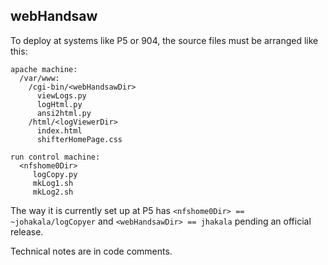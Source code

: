 ## webHandsaw

To deploy at systems like P5 or 904, the source files must be arranged like this:
```
apache machine:
  /var/www:
    /cgi-bin/<webHandsawDir>
      viewLogs.py
      logHtml.py
      ansi2html.py
    /html/<logViewerDir>
      index.html
      shifterHomePage.css

run control machine:
  <nfshome0Dir>
     logCopy.py
     mkLog1.sh
     mkLog2.sh
```

The way it is currently set up at P5 has `<nfshome0Dir> == ~johakala/logCopyer` and `<webHandsawDir> == jhakala` pending an official release.

Technical notes are in code comments.

